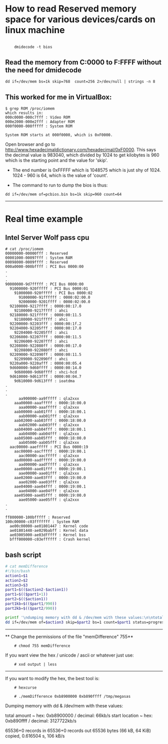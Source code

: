 # How to read Reserved memory space for various devices/cards on linux machine

## 

```
	dmidecode -t bios
```
	
## Read the memory from C:0000 to F:FFFF without the need for dmidecode

```
dd if=/dev/mem bs=1k skip=768  count=256 2>/dev/null | strings -n 8
```

## This worked for me in VirtualBox:
```
$ grep ROM /proc/iomem
which results in:
000c0000-000c7fff : Video ROM
000e2000-000e2fff : Adapter ROM
000f0000-000fffff : System ROM

System ROM starts at 000f0000, which is 0xF0000.

```

Open browser and go to http://www.hexadecimaldictionary.com/hexadecimal/0xF0000. This says the decimal value is 983040, which divided by 1024 to get kilobytes is 960 which is the starting point and the value for 'skip'.

- The end number is 0xFFFFF which is 1048575 which is just shy of 1024. 1024 - 960 is 64, which is the value of 'count'.

- The command to run to dump the bios is thus:

```
dd if=/dev/mem of=pcbios.bin bs=1k skip=960 count=64
```

---


# Real time example

## Intel Server Wolf pass cpu

```
# cat /proc/iomem
00000000-00000fff : Reserved
00001000-00097fff : System RAM
00098000-0009ffff : Reserved
000a0000-000bffff : PCI Bus 0000:00
.
.
.
90000000-9d7fffff : PCI Bus 0000:00
  91000000-920fffff : PCI Bus 0000:01
    91000000-920fffff : PCI Bus 0000:02
      91000000-91ffffff : 0000:02:00.0
      92000000-9201ffff : 0000:02:00.0
  92100000-9217ffff : 0000:00:17.0
    92100000-9217ffff : ahci
  92180000-921fffff : 0000:00:11.5
    92180000-921fffff : ahci
  92200000-92203fff : 0000:00:1f.2
  92204000-92205fff : 0000:00:17.0
    92204000-92205fff : ahci
  92206000-92207fff : 0000:00:11.5
    92206000-92207fff : ahci
  92208000-922080ff : 0000:00:17.0
    92208000-922080ff : ahci
  92209000-922090ff : 0000:00:11.5
    92209000-922090ff : ahci
  9220a000-9220afff : 0000:00:05.4
  9d600000-9d60ffff : 0000:00:14.0
    9d600000-9d60ffff : xhci-hcd
  9d610000-9d613fff : 0000:00:04.7
    9d610000-9d613fff : ioatdma
.
.
.
      aa900000-aa9fffff : qla2xxx
    aaa00000-aaafffff : 0000:18:00.0
      aaa00000-aaafffff : qla2xxx
    aab00000-aab01fff : 0000:18:00.1
      aab00000-aab01fff : qla2xxx
    aab02000-aab03fff : 0000:18:00.0
      aab02000-aab03fff : qla2xxx
    aab04000-aab04fff : 0000:18:00.1
      aab04000-aab04fff : qla2xxx
    aab05000-aab05fff : 0000:18:00.0
      aab05000-aab05fff : qla2xxx
  aac00000-aaefffff : PCI Bus 0000:19
    aac00000-aacfffff : 0000:19:00.1
      aac00000-aacfffff : qla2xxx
    aad00000-aadfffff : 0000:19:00.0
      aad00000-aadfffff : qla2xxx
    aae00000-aae01fff : 0000:19:00.1
      aae00000-aae01fff : qla2xxx
    aae02000-aae03fff : 0000:19:00.0
      aae02000-aae03fff : qla2xxx
    aae04000-aae04fff : 0000:19:00.1
      aae04000-aae04fff : qla2xxx
    aae05000-aae05fff : 0000:19:00.0
      aae05000-aae05fff : qla2xxx
.
.

ff800000-100bfffff : Reserved
100c00000-c03fffffff : System RAM
  ae00c00000-ae01801447 : Kernel code
  ae01801448-ae029babff : Kernel data
  ae03005000-ae03dfffff : Kernel bss
  bfff000000-c03effffff : Crash kernel

```

## bash script

```bash
# cat memDifference
#!/bin/bash
action1=$1
action2=$2
action3=$3
part1=$(($action2-$action1))
part1=$(($part1+1))
part2=$(($action1))
part1kb=$(($part1/990))
part2kb=$(($part2/990))

printf '\ndumping memory with dd & /dev/mem with these values:\n\ntotal amount ~ hex: '$action1' / decimal: '$part1kb'kb/s\nstart location ~ hex: '$action2' / decimal: '$part2kb'kb/s''\n\n'
dd if=/dev/mem of=$action3 skip=$part2 bs=1 count=$part1 status=progress


```


---

** Change the permissions of the file "memDifference" 755**

```
	# chmod 755 memDifference
```

If you want view the hex / unicode / ascii or whatever just use:
```
	# xxd output | less
```
---

If you want to modify the hex, the best tool is:

```
	# hexcurse

	# ./memDifference 0xb8900000 0xb890ffff /tmp/megasas
```

Dumping memory with dd & /dev/mem with these values:

total amount ~ hex: 0xb8900000 / decimal: 66kb/s
start location ~ hex: 0xb890ffff / decimal: 3127722kb/s

65536+0 records in
65536+0 records out
65536 bytes (66 kB, 64 KiB) copied, 0.616504 s, 106 kB/s
